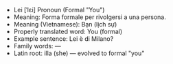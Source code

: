 - Lei	[ˈlɛi]	Pronoun (Formal "You")
- Meaning: Forma formale per rivolgersi a una persona.
- Meaning (Vietnamese): Bạn (lịch sự)
- Properly translated word: You (formal)
- Example sentence: Lei è di Milano?
- Family words: —
- Latin root: illa (she) — evolved to formal "you"